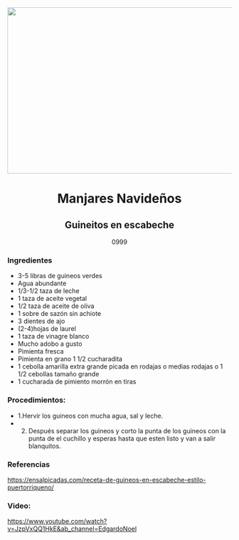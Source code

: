 <div align="center">

<img src="https://tse3.mm.bing.net/th?id=OIP.rkECdRC67UGcjRH048zt7gHaD-&pid=Api&P=0&w=313&h=168" width="520" height="374" />
                                                                                                        
# Manjares Navideños
## Guineitos en escabeche
0999</div>
  
  ### Ingredientes
- 3-5 libras de guineos verdes
- Agua abundante
- 1/3-1/2 taza de leche
- 1 taza de aceite vegetal
- 1/2 taza de aceite de oliva
- 1 sobre de sazón sin  achiote
- 3 dientes de ajo
- (2-4)hojas de laurel
- 1 taza de vinagre blanco
- Mucho adobo a gusto
- Pimienta fresca
- Pimienta en grano 1 1/2 cucharadita
- 1 cebolla amarilla extra grande picada en rodajas o medias rodajas o 1 1/2 cebollas tamaño grande
- 1 cucharada de pimiento morrón en tiras
 ### Procedimientos:
- 1.Hervir los guineos con mucha agua, sal y leche.
- 2. Después separar los guineos y corto la punta de los guineos con la punta de el cuchillo y esperas hasta que esten listo y  van a salir blanquitos.
 ### Referencias 
 https://ensalpicadas.com/receta-de-guineos-en-escabeche-estilo-puertorriqueno/       
 ### Video:
 https://www.youtube.com/watch?v=JzpVxQQ1HkE&ab_channel=EdgardoNoel
